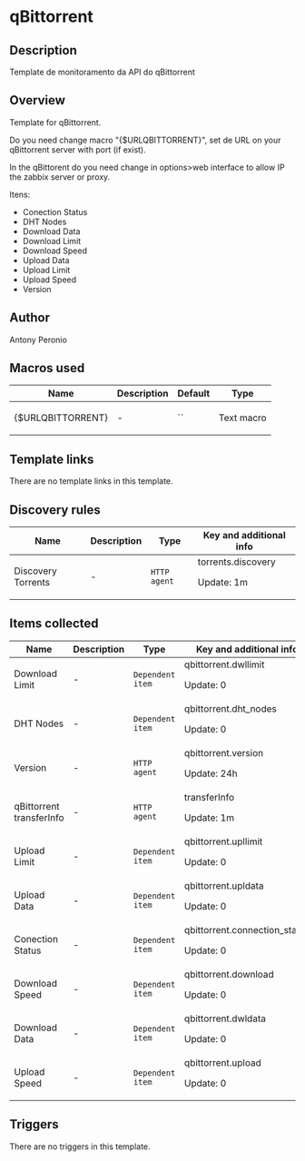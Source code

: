 # qBittorrent

## Description

Template de monitoramento da API do qBittorrent

## Overview

Template for qBittorrent.


 


Do you need change macro "{$URLQBITTORRENT}", set de URL on your qBittorrent server with port (if exist).


In the qBittorent do you need change in options>web interface to allow IP the zabbix server or proxy.


 


Itens:


* Conection Status
* DHT Nodes
* Download Data
* Download Limit
* Download Speed
* Upload Data
* Upload Limit
* Upload Speed
* Version


## Author

Antony Peronio

## Macros used

|Name|Description|Default|Type|
|----|-----------|-------|----|
|{$URLQBITTORRENT}|<p>-</p>|``|Text macro|
## Template links

There are no template links in this template.

## Discovery rules

|Name|Description|Type|Key and additional info|
|----|-----------|----|----|
|Discovery Torrents|<p>-</p>|`HTTP agent`|torrents.discovery<p>Update: 1m</p>|
## Items collected

|Name|Description|Type|Key and additional info|
|----|-----------|----|----|
|Download Limit|<p>-</p>|`Dependent item`|qbittorrent.dwllimit<p>Update: 0</p>|
|DHT Nodes|<p>-</p>|`Dependent item`|qbittorrent.dht_nodes<p>Update: 0</p>|
|Version|<p>-</p>|`HTTP agent`|qbittorrent.version<p>Update: 24h</p>|
|qBittorrent transferInfo|<p>-</p>|`HTTP agent`|transferInfo<p>Update: 1m</p>|
|Upload Limit|<p>-</p>|`Dependent item`|qbittorrent.upllimit<p>Update: 0</p>|
|Upload Data|<p>-</p>|`Dependent item`|qbittorrent.upldata<p>Update: 0</p>|
|Conection Status|<p>-</p>|`Dependent item`|qbittorrent.connection_status<p>Update: 0</p>|
|Download Speed|<p>-</p>|`Dependent item`|qbittorrent.download<p>Update: 0</p>|
|Download Data|<p>-</p>|`Dependent item`|qbittorrent.dwldata<p>Update: 0</p>|
|Upload Speed|<p>-</p>|`Dependent item`|qbittorrent.upload<p>Update: 0</p>|
## Triggers

There are no triggers in this template.

